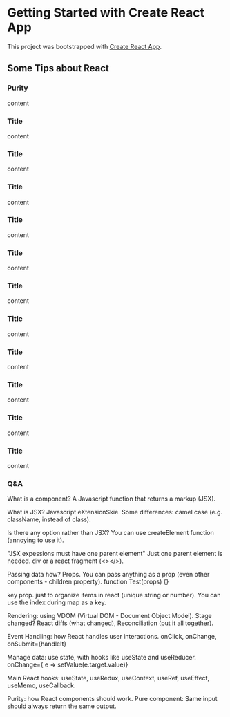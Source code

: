 # Getting Started with Create React App

This project was bootstrapped with [Create React App](https://github.com/facebook/create-react-app).

## Some Tips about React

### Purity


content

### Title

content

### Title

content

### Title

content

### Title

content

### Title

content

### Title

content

### Title

content

### Title

content

### Title

content

### Title

content

### Title

content

### Q&A

What is a component? A Javascript function that returns a markup (JSX).

What is JSX? Javascript eXtensionSkie. Some differences: camel case (e.g. className, instead of class).

Is there any option rather than JSX? You can use createElement function (annoying to use it).

"JSX expessions must have one parent element" Just one parent element is needed. div or a react fragment (<></>).

Passing data how? Props. You can pass anything as a prop (even other components - children property). function Test(props) {}

key prop. just to organize items in react (unique string or number). You can use the index during map as a key.

Rendering: using VDOM (Virtual DOM - Document Object Model). Stage changed? React diffs (what changed), Reconciliation (put it all together).

Event Handling: how React handles user interactions. onClick, onChange, onSubmit={handleIt}

Manage data: use state, with hooks like useState and useReducer. onChange={ e => setValue(e.target.value)}

Main React hooks: useState, useRedux, useContext, useRef, useEffect, useMemo, useCallback.

Purity: how React components should work. Pure component: Same input should always return the same output.
